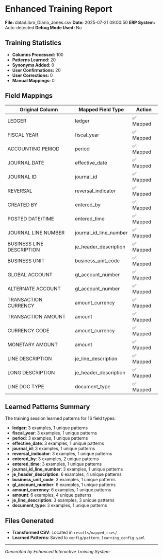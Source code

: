 # Enhanced Training Report

**File:** data\Libro_Diario_Jones.csv
**Date:** 2025-07-21 09:00:50
**ERP System:** Auto-detected
**Debug Mode Used:** No

## Training Statistics

- **Columns Processed:** 100
- **Patterns Learned:** 20
- **Synonyms Added:** 0
- **User Confirmations:** 20
- **User Corrections:** 0
- **Manual Mappings:** 0

## Field Mappings

| Original Column | Mapped Field Type | Action |
|-----------------|-------------------|---------|
| LEDGER | ledger | ✅ Mapped |
| FISCAL YEAR | fiscal_year | ✅ Mapped |
| ACCOUNTING PERIOD | period | ✅ Mapped |
| JOURNAL DATE | effective_date | ✅ Mapped |
| JOURNAL ID | journal_id | ✅ Mapped |
| REVERSAL | reversal_indicator | ✅ Mapped |
| CREATED BY | entered_by | ✅ Mapped |
| POSTED DATE/TIME | entered_time | ✅ Mapped |
| JOURNAL LINE NUMBER | journal_id_line_number | ✅ Mapped |
| BUSINESS LINE DESCRIPTION | je_header_description | ✅ Mapped |
| BUSINESS UNIT | business_unit_code | ✅ Mapped |
| GLOBAL ACCOUNT | gl_account_number | ✅ Mapped |
| ALTERNATE ACCOUNT | gl_account_number | ✅ Mapped |
| TRANSACTION CURRENCY | amount_currency | ✅ Mapped |
| TRANSACTION AMOUNT | amount | ✅ Mapped |
| CURRENCY CODE | amount_currency | ✅ Mapped |
| MONETARY AMOUNT | amount | ✅ Mapped |
| LINE DESCRIPTION | je_line_description | ✅ Mapped |
| LONG DESCRIPTION | je_header_description | ✅ Mapped |
| LINE DOC TYPE | document_type | ✅ Mapped |

## Learned Patterns Summary

The training session learned patterns for 16 field types:

- **ledger**: 3 examples, 1 unique patterns
- **fiscal_year**: 3 examples, 1 unique patterns
- **period**: 3 examples, 1 unique patterns
- **effective_date**: 3 examples, 1 unique patterns
- **journal_id**: 3 examples, 1 unique patterns
- **reversal_indicator**: 3 examples, 1 unique patterns
- **entered_by**: 3 examples, 2 unique patterns
- **entered_time**: 3 examples, 1 unique patterns
- **journal_id_line_number**: 3 examples, 1 unique patterns
- **je_header_description**: 6 examples, 4 unique patterns
- **business_unit_code**: 3 examples, 1 unique patterns
- **gl_account_number**: 6 examples, 1 unique patterns
- **amount_currency**: 6 examples, 1 unique patterns
- **amount**: 6 examples, 4 unique patterns
- **je_line_description**: 3 examples, 3 unique patterns
- **document_type**: 3 examples, 1 unique patterns

## Files Generated

- **Transformed CSV**: Located in `results/mapped_csvs/`
- **Learned Patterns**: Saved to `config/pattern_learning_config.yaml`

---
*Generated by Enhanced Interactive Training System*
